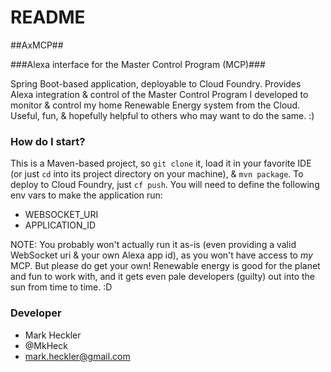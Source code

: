 # README #

##AxMCP##

###Alexa interface for the Master Control Program (MCP)###

Spring Boot-based application, deployable to Cloud Foundry. Provides Alexa integration & control of the Master Control Program I developed to monitor & control my home Renewable Energy system from the Cloud. Useful, fun, & hopefully helpful to others who may want to do the same. :)

### How do I start? ###

This is a Maven-based project, so `git clone` it, load it in your favorite IDE (or just `cd` into its project directory on your machine), & `mvn package`. To deploy to Cloud Foundry, just `cf push`. You will need to define the following env vars to make the application run:

* WEBSOCKET_URI
* APPLICATION_ID

NOTE: You probably won't actually run it as-is (even providing a valid WebSocket uri & your own Alexa app id), as you won't have access to _my_ MCP. But please do get your own! Renewable energy is good for the planet and fun to work with, and it gets even pale developers (guilty) out into the sun from time to time. :D

### Developer ###

* Mark Heckler
* @MkHeck
* mark.heckler@gmail.com
